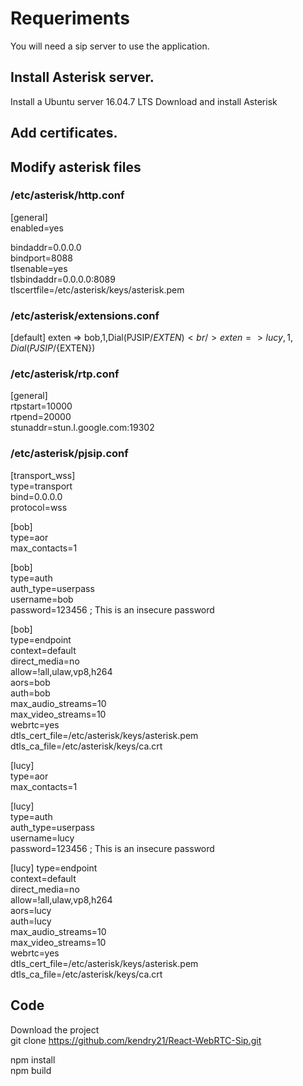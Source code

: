 # Requeriments
You will need a sip server to use the application.

## Install Asterisk server.
Install a Ubuntu server 16.04.7 LTS
Download and install Asterisk

## Add certificates.

## Modify asterisk files

### /etc/asterisk/http.conf
[general] <br />
enabled=yes

bindaddr=0.0.0.0 <br />
bindport=8088 <br />
tlsenable=yes <br />
tlsbindaddr=0.0.0.0:8089 <br />
tlscertfile=/etc/asterisk/keys/asterisk.pem <br />


### /etc/asterisk/extensions.conf
[default]
exten => bob,1,Dial(PJSIP/${EXTEN}) <br />
exten => lucy,1,Dial(PJSIP/${EXTEN}) <br />

### /etc/asterisk/rtp.conf
[general] <br />
rtpstart=10000 <br />
rtpend=20000 <br />
stunaddr=stun.l.google.com:19302 <br />

### /etc/asterisk/pjsip.conf
[transport_wss] <br />
type=transport <br />
bind=0.0.0.0 <br />
protocol=wss <br />

[bob] <br />
type=aor <br />
max_contacts=1 <br />

[bob] <br />
type=auth <br />
auth_type=userpass <br />
username=bob <br />
password=123456 ; This is an insecure password <br />

[bob] <br />
type=endpoint <br />
context=default <br />
direct_media=no <br />
allow=!all,ulaw,vp8,h264 <br />
aors=bob <br />
auth=bob <br />
max_audio_streams=10 <br />
max_video_streams=10 <br />
webrtc=yes <br />
dtls_cert_file=/etc/asterisk/keys/asterisk.pem <br />
dtls_ca_file=/etc/asterisk/keys/ca.crt <br />

[lucy] <br />
type=aor <br />
max_contacts=1 <br />

[lucy] <br />
type=auth <br />
auth_type=userpass <br />
username=lucy <br />
password=123456 ; This is an insecure password <br />

[lucy]
type=endpoint <br />
context=default <br />
direct_media=no <br />
allow=!all,ulaw,vp8,h264 <br />
aors=lucy <br />
auth=lucy <br />
max_audio_streams=10 <br />
max_video_streams=10 <br />
webrtc=yes <br />
dtls_cert_file=/etc/asterisk/keys/asterisk.pem <br />
dtls_ca_file=/etc/asterisk/keys/ca.crt <br />




## Code
Download the project <br />
git clone https://github.com/kendry21/React-WebRTC-Sip.git <br />

npm install <br />
npm build <br />

